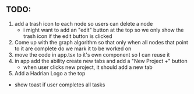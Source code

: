 ## TODO:
1. add a trash icon to each node so users can delete a node
   - i might want to add an "edit" button at the top so we only show the trash icon if the edit button is clicked
2. Come up with the graph algorithm so that only when all nodes that point to it are complete do we mark it to be worked on
3. move the code in app.tsx to it's own component so I can reuse it
4. in app add the ability create new tabs and add a "New Project +" button
   - when user clicks new project, it should add a new tab
5. Add a Hadrian Logo a the top


- show toast if user completes all tasks
